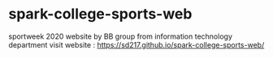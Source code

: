 # spark-college-sports-web
sportweek 2020 website by BB group from information technology department
visit website : https://sd217.github.io/spark-college-sports-web/
